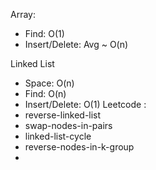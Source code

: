 Array:

 - Find: O(1) 
 - Insert/Delete: Avg ~ O(n)

Linked List

 - Space: O(n) 
 - Find: O(n) 
 - Insert/Delete: O(1)
Leetcode :
- reverse-linked-list
- swap-nodes-in-pairs
- linked-list-cycle
- reverse-nodes-in-k-group
- 
<!--stackedit_data:
eyJoaXN0b3J5IjpbLTE1NjI1OTI4NzAsLTUwMDM1ODExNV19
-->